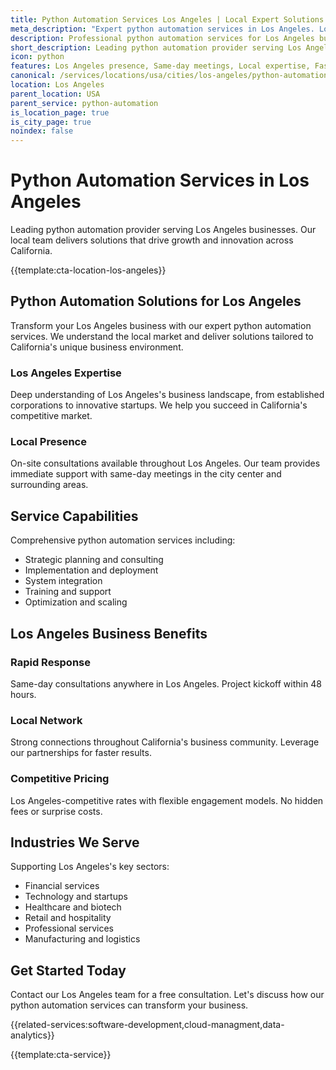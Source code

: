 ```yaml
---
title: Python Automation Services Los Angeles | Local Expert Solutions
meta_description: "Expert python automation services in Los Angeles. Local team, same-day consultations, proven results. Transform your business today."
description: Professional python automation services for Los Angeles businesses
short_description: Leading python automation provider serving Los Angeles and California.
icon: python
features: Los Angeles presence, Same-day meetings, Local expertise, Fast deployment, Competitive rates, Proven track record
canonical: /services/locations/usa/cities/los-angeles/python-automation-los-angeles.html
location: Los Angeles
parent_location: USA
parent_service: python-automation
is_location_page: true
is_city_page: true
noindex: false
---
```


# Python Automation Services in Los Angeles

Leading python automation provider serving Los Angeles businesses. Our local team delivers solutions that drive growth and innovation across California.

{{template:cta-location-los-angeles}}

## Python Automation Solutions for Los Angeles

Transform your Los Angeles business with our expert python automation services. We understand the local market and deliver solutions tailored to California's unique business environment.

### Los Angeles Expertise

Deep understanding of Los Angeles's business landscape, from established corporations to innovative startups. We help you succeed in California's competitive market.

### Local Presence

On-site consultations available throughout Los Angeles. Our team provides immediate support with same-day meetings in the city center and surrounding areas.

## Service Capabilities

Comprehensive python automation services including:
- Strategic planning and consulting
- Implementation and deployment
- System integration
- Training and support
- Optimization and scaling

## Los Angeles Business Benefits

### Rapid Response
Same-day consultations anywhere in Los Angeles. Project kickoff within 48 hours.

### Local Network
Strong connections throughout California's business community. Leverage our partnerships for faster results.

### Competitive Pricing
Los Angeles-competitive rates with flexible engagement models. No hidden fees or surprise costs.

## Industries We Serve

Supporting Los Angeles's key sectors:
- Financial services
- Technology and startups
- Healthcare and biotech
- Retail and hospitality
- Professional services
- Manufacturing and logistics

## Get Started Today

Contact our Los Angeles team for a free consultation. Let's discuss how our python automation services can transform your business.

{{related-services:software-development,cloud-managment,data-analytics}}

{{template:cta-service}}
